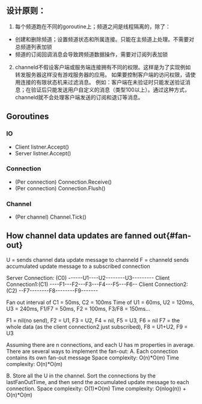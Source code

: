 
## 设计原则：
1. 每个频道跑在不同的goroutine上；频道之间是线程隔离的，除了：
- 创建和删除频道；设置频道状态和所属连接。只能在主频道上处理。不需要对总频道列表加锁
- 频道的订阅回调消息会导致跨频道数据操作，需要对订阅列表加锁
 
2. channeld不假设客户端或服务端连接拥有不同的权限。这样是为了实现例如转发服务器这样没有游戏服务器的应用。
如果要控制客户端的访问权限，请使用连接的有限状态机来过滤消息。
例如：客户端在未验证时只能发送验证消息；在验证后只能发送用户自定义的消息（类型100以上）。通过这种方式，channeld就不会处理客户端发送的订阅和退订等消息。



## Goroutines
### IO
- Client listner.Accept()
- Server listner.Accept()
### Connection
- (Per connection) Connection.Receive()
- (Per connection) Connection.Flush()
### Channel
- (Per channel) Channel.Tick()



## How channel data updates are fanned out{#fan-out}
U = sends channel data update message to channeld
F = channeld sends accumulated update message to a subscribed connection

Server Connection: (C0) ------U1----U2--------U3---------
Client Connection1:(C1) ----F1---F2---F3---F4---F5---F6--
Client Connection2:(C2)   --F7--------F8--------F9-------

Fan out interval of C1 = 50ms, C2 = 100ms
Time of U1 = 60ms, U2 = 120ms, U3 = 240ms, F1/F7 = 50ms, F2 = 100ms, F3/F8 = 150ms...

F1 = nil(no send), F2 = U1, F3 = U2, F4 = nil, F5 = U3, F6 = nil
F7 = the whole data (as the client connection2 just subscribed), F8 = U1+U2, F9 = U3

Assuming there are n connections, and each U has m properties in average. There are several ways to implement the fan-out:
A. Each connection contains its own fan-out message
Space complexity: O(n)*O(m)
Time complexity: O(n)*O(m)

B. Store all the U in the channel. Sort the connections by the lastFanOutTime, and then send the accumulated update message to each connection.
Space complexity: O(1)*O(m)
Time complexity: O(nlog(n)) + O(n)*O(m)
